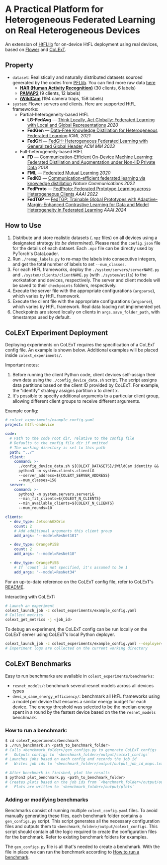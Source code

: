 # A Practical Platform for Heterogeneous Federated Learning on Real Heterogeneous Devices

An extension of [HtFLlib](https://github.com/TsingZ0/HtFLlib) for on-device HtFL deployment using real devices, based on [Flower](https://flower.ai/) and [CoLExT](https://sands.kaust.edu.sa/project/colext/).


## Property


- `dataset`: Realistically and naturally distributed datasets sourced generated by the codes from [PFLlib](https://github.com/TsingZ0/PFLlib). You can find more raw data [here](https://docs.google.com/spreadsheets/d/1j0b6mvRXpIuJPglup06IWs7Bc8X01bb4Bj5P0w5MpJM/edit?gid=0#gid=0)
  - **[HAR (Human Activity Recognition)](https://archive.ics.uci.edu/ml/datasets/human+activity+recognition+using+smartphones)** (30 clients, 6 labels)
  - **[PAMAP2](http://archive.ics.uci.edu/ml/datasets/pamap2+physical+activity+monitoring)** (9 clients, 12 labels)
  - **[iWildCam](https://wilds.stanford.edu/)** (194 camera traps, 158 labels)
- `system`: Flower servers and clients. Here are supported HtFL frameworks:
  - Partial-heterogeneity-based HtFL
    - **LG-FedAvg** — [Think Locally, Act Globally: Federated Learning with Local and Global Representations](https://arxiv.org/abs/2001.01523) *2020*
    - **FedGen** — [Data-Free Knowledge Distillation for Heterogeneous Federated Learning](http://proceedings.mlr.press/v139/zhu21b.html) *ICML 2021*
    - **FedGH** — [FedGH: Heterogeneous Federated Learning with Generalized Global Header](https://dl.acm.org/doi/10.1145/3581783.3611781) *ACM MM 2023*
  - Full-heterogeneity-based HtFL
    - **FD** — [Communication-Efficient On-Device Machine Learning: Federated Distillation and Augmentation under Non-IID Private Data](https://arxiv.org/pdf/1811.11479.pdf) *2018*
    - **FML** — [Federated Mutual Learning](https://arxiv.org/abs/2006.16765) *2020*
    - **FedKD** — [Communication-efficient federated learning via knowledge distillation](https://www.nature.com/articles/s41467-022-29763-x) *Nature Communications 2022*
    - **FedProto** — [FedProto: Federated Prototype Learning across Heterogeneous Clients](https://ojs.aaai.org/index.php/AAAI/article/view/20819) *AAAI 2022*
    - **FedTGP** — [FedTGP: Trainable Global Prototypes with Adaptive-Margin-Enhanced Contrastive Learning for Data and Model Heterogeneity in Federated Learning](https://arxiv.org/abs/2401.03230) *AAAI 2024*

## How to Use

1. Distribute and store realistic datasets (`.npz` files) on all devices using a designated strategy (*to be determined*). Please read the `config.json` file for the details of each dataset. Each `.npz` file can be directly used by PyTorch's DataLoader.
2. Run `./remap_labels.py` to re-map the labels into consecutive integers, and get the total number of labels to set `--num_classes`.
3. For each HtFL frameworks, deploy the `./system/servers/serverNAME.py` and `./system/clients/clientNAME.py` (with `./system/utils`) to the workstation and devices, respectively. The server and client models will be saved to their `checkpoints` folders, respectively.
4. Execute the server file with the appropriate configurations (`argparse`), which varies by HtFL framework.
5. Execute the client file with the appropriate configurations (`argparse`), which varies by HtFL framework. Real data loading not implemented yet.
6. Checkpoints are stored locally on clients in `args.save_folder_path`, with timestamps used by default.

## CoLExT Experiment Deployment

Deploying experiments on CoLExT requires the specification of a CoLExT config file. An example is shown below. Additional examples will be placed inside `colext_experiments/`.

Important notes:
1. Before running the client Python code, client devices self-assign their own data using the `./config_device_data.sh` script. The script assigns data partitions based on the client ID provided by CoLExT. For example, the "identify" strategy assigns partition x to client x.
2. It's possible to specify additional arguments to a particular client group, allowing different client groups to receive different arguments.

Example config:
```yaml
# colext_experiments/example_config.yaml
project: htfl-ondevice

code:
  # Path to the code root dir, relative to the config file
  # Defaults to the config file dir if omitted
  # The working directory is set to this path
  path: "../"
  client:
    command: >-
      ./config_device_data.sh ${COLEXT_DATASETS}/iWildCam identity &&
      python3 -m system.clients.clientLG
      --server_address=${COLEXT_SERVER_ADDRESS}
      --num_classes=158
  server:
    command: >-
      python3 -m system.servers.serverLG
      --min_fit_clients=${COLEXT_N_CLIENTS}
      --min_available_clients=${COLEXT_N_CLIENTS}
      --num_rounds=10

clients:
  - dev_type: JetsonAGXOrin
    count: 2
    # Add additional arguments this client group
    add_args: "--model=ResNet101"

  - dev_type: OrangePi5B
    count: 2
    add_args: "--model=ResNet18"

  - dev_type: OrangePi5B
    # If `count` is not specified, it's assumed to be 1
    add_args: "--model=ResNet34"
```

For an up-to-date reference on the CoLExT config file, refer to CoLExT's [README](https://github.com/sands-lab/colext/blob/main/README.md).

Interacting with CoLExT:
```bash
# Launch an experiment
colext_launch_job -c colext_experiments/example_config.yaml
# Collect metrics
colext_get_metrics -j <job_id>
```

To debug an experiment, the CoLExT config can be run locally on the CoLExT server using CoLExT's local Python deployer.
```bash
colext_launch_job -c colext_experiments/example_config.yaml --deployer=local_py
# Experiment logs are collected on the current working directory
```

## CoLExT Benchmarks

Easy to run benchmarks are available in `colext_experiments/benchmarks`:
- `resnet_models/`: benchmark several resnet models across all devices types
- `devs_w_same_energy_efficiency/`: benchmark all HtFL frameworks using a model per device that ensures a similar energy budget for each device. The energy threshold was selected to be the median energy spent in a round by the fastest device based on the the `resnet_models` benchmark.

### How to run a benchmark:
```bash
$ cd colexT_experiments/benchmark
$ ./run_benchmark.sh <path_to_benchmark_folder>
# Calls <benchmark_folder>/gen_configs.py to generate CoLExT configs
#   Outputs configs to `<benchmark_folder>/output/colext_configs`
# Launches jobs based on each config and records the job id
#   Writes job ids to `<benchmark_folder>/output/output_job_id_maps.txt`

# After benchmark is finished, plot the results
$ python3 plot_benchmark.py <path_to_benchmark_folder>
# Creates plots based on the job ids from `<benchmark_folder>/output/output_job_id_maps.txt`
#   Plots are written to `<benchmark_folder>/output/plots`
```

### Adding or modifying benchmarks
Benchmarks consist of running multiple `colext_config.yaml` files. To avoid manually generating these files, each benchmark folder contains a `gen_configs.py` script. This script generates all the necessary configuration files and outputs them to `<benchmark_folder>/output/colext_configs`. This script should contain all the logic required to create the configuration files for the benchmark. Refer to existing benchmark folders for examples.

The `gen_configs.py` file is all that's needed to create a benchmark.
With the file in place we can run the benchmark according to [How to run a benchmark](how-to-run-a-benchmark).
